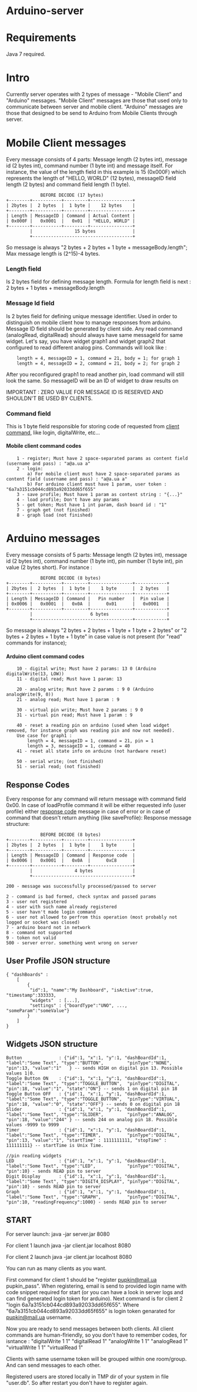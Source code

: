# Arduino-server

# Requirements
Java 7 required.

# Intro
Currently server operates with 2 types of message - "Mobile Client" and "Arduino" messages.
"Mobile Client" messages are those that used only to communicate between server and mobile client.
"Arduino" messages are those that designed to be send to Arduino from Mobile Clients through server.


# Mobile Client messages

Every message consists of 4 parts: 
Message length (2 bytes int), message id (2 bytes int), command number (1 byte int) and message itself. For instance, the value of the length field in this example is 15 (0x000F) which represents the length of "HELLO, WORLD" (12 bytes), messageID field length (2 bytes) and command field length (1 byte).

	             BEFORE DECODE (17 bytes)               
	+--------+-----------+---------+----------------+
	| 2bytes |  2 bytes  |  1 byte |    12 bytes    |
	+--------+-----------+---------+----------------+       
	| Length | MessageID | Command | Actual Content |
	| 0x000F |   0x0001  |   0x01  | "HELLO, WORLD" |
	+--------+-----------+---------+----------------+
	         |                15 bytes              |
	         +--------------------------------------+

So message is always "2 bytes + 2 bytes + 1 byte + messageBody.length"; Max message length is (2^15)-4 bytes.

### Length field
Is 2 bytes field for defining message length.
Formula for length field is next : 2 bytes + 1 bytes + messageBody.length

### Message Id field
Is 2 bytes field for defining unique message identifier. Used in order to distinguish on mobile client how to manage responses from arduino. Message ID field should be generated by client side. 
Any read command (analogRead, digitalRead) should always have same messageId for same widget. Let's say, you have widget graph1 and widget graph2 that configured to read different analog pins. Commands will look like :

        length = 4, messageID = 1, command = 21, body = 1; for graph 1
        length = 4, messageID = 2, command = 21, body = 2; for graph 2
        
After you reconfigured graph1 to read another pin, load command will still look the same. So messageID will be an ID of widget to draw results on

IMPORTANT : ZERO VALUE FOR MESSAGE ID IS RESERVED AND SHOULDN'T BE USED BY CLIENTS.

### Command field
This is 1 byte field responsible for storing code of requested from [client command](https://github.com/doom369/arduino-server/blob/master/common/src/main/java/com/ddumanskiy/arduino/common/Command.java), like login, digitalWrite, etc...

#### Mobile client command codes

        1 - register; Must have 2 space-separated params as content field (username and pass) : "a@a.ua a"
        2 - login:
            a) For mobile client must have 2 space-separated params as content field (username and pass) : "a@a.ua a"
            b) For arduino client must have 1 param, user token : "6a7a3151cb044cd893a92033dd65f655"
        3 - save profile; Must have 1 param as content string : "{...}"
        4 - load profile; Don't have any params
        5 - get token; Must have 1 int param, dash board id : "1"
        7 - graph get (not finished)
        8 - graph load (not finished)

# Arduino messages

Every message consists of 5 parts:
Message length (2 bytes int), message id (2 bytes int), command number (1 byte int), pin number (1 byte int), pin value (2 bytes short). For instance :

	             BEFORE DECODE (8 bytes)
	+--------+-----------+---------+----------------+------------+
	| 2bytes |  2 bytes  |  1 byte |    1 byte      |  2 bytes   |
	+--------+-----------+---------+----------------+------------+
	| Length | MessageID | Command |   Pin number   |  Pin value |
	| 0x0006 |   0x0001  |   0x0A  |      0x01      |   0x0001   |
	+--------+-----------+---------+----------------+------------+
	         |                      6 bytes                      |
	         +--------------------------------------+------------+

So message is always "2 bytes + 2 bytes + 1 byte + 1 byte + 2 bytes" or "2 bytes + 2 bytes + 1 byte + 1 byte" in case value is not present (for "read" commands for instance);

#### Arduino client command codes

        10 - digital write; Must have 2 params: 13 0 (Arduino digitalWrite(13, LOW))
        11 - digital read; Must have 1 param: 13

        20 - analog write; Must have 2 params : 9 0 (Arduino analogWrite(9, 0))
        21 - analog read; Must have 1 param : 9

        30 - virtual pin write; Must have 2 params : 9 0
        31 - virtual pin read; Must have 1 param : 9

        40 - reset a reading pin on arduino (used when load widget removed, for instance graph was reading pin and now not needed).
        Use case for graph1 :
        	length = 4, messageID = 1, command = 21, pin = 1
        	length = 3, messageID = 1, command = 40
        41 - reset all state info on arduino (not hardware reset)

        50 - serial write; (not finished)
        51 - serial read; (not finished)

## Response Codes
Every response for any command will return message with command field 0x00. In case of loadProfile command it will be either requested info (user profile) either [response code](https://github.com/doom369/arduino-server/blob/master/server/src/main/java/com/ddumanskiy/arduino/common/enums/Response.java) message in case of error or in case of command that doesn't return anything (like saveProfile):
Response message structure:

	             BEFORE DECODE (8 bytes)
	+--------+-----------+---------+----------------+
	| 2bytes |  2 bytes  |  1 byte |    1 byte      |
	+--------+-----------+---------+----------------+
	| Length | MessageID | Command | Response code  |
	| 0x0006 |   0x0001  |   0x0A  |      0xC8      |
	+--------+-----------+---------+----------------+
	         |                4 bytes               |
	         +--------------------------------------+

    200 - message was successfully processed/passed to server
    
    2 - command is bad formed, check syntax and passed params
    3 - user not registered
    4 - user with such name already registered
    5 - user havn't made login command
    6 - user not allowed to perfrom this operation (most probably not logged or socket was closed)
    7 - arduino board not in network
    8 - command not supported
    9 - token not valid
    500 - server error. something went wrong on server

## User Profile JSON structure
	{ "dashBoards" : 
		[ 
			{
			 "id":1, "name":"My Dashboard", "isActive":true, "timestamp":333333,
			 "widgets"  : [...], 
			 "settings" : {"boardType":"UNO", ..., "someParam":"someValue"}
			}
		]
	}

## Widgets JSON structure

	Button				: {"id":1, "x":1, "y":1, "dashBoardId":1, "label":"Some Text", "type":"BUTTON",         "pinType":"NONE", "pin":13, "value":"1"   } -- sends HIGH on digital pin 13. Possible values 1|0.
	Toggle Button ON	: {"id":1, "x":1, "y":1, "dashBoardId":1, "label":"Some Text", "type":"TOGGLE_BUTTON",  "pinType":"DIGITAL", "pin":18, "value":"1", "state":"ON"} -- sends 1 on digital pin 18
	Toggle Button OFF	: {"id":1, "x":1, "y":1, "dashBoardId":1, "label":"Some Text", "type":"TOGGLE_BUTTON",  "pinType":"VIRTUAL", "pin":18, "value":"0", "state":"OFF"} -- sends 0 on digital pin 18
	Slider				: {"id":1, "x":1, "y":1, "dashBoardId":1, "label":"Some Text", "type":"SLIDER",         "pinType":"ANALOG",  "pin":18, "value":"244" } -- sends 244 on analog pin 18. Possible values -9999 to 9999
	Timer				: {"id":1, "x":1, "y":1, "dashBoardId":1, "label":"Some Text", "type":"TIMER",          "pinType":"DIGITAL", "pin":13, "value":"1", "startTime" : 1111111111, "stopTime" : 111111111} -- startTime is Unix Time.

	//pin reading widgets
	LED					: {"id":1, "x":1, "y":1, "dashBoardId":1, "label":"Some Text", "type":"LED",            "pinType":"DIGITAL", "pin":10} - sends READ pin to server
	Digit Display		: {"id":1, "x":1, "y":1, "dashBoardId":1, "label":"Some Text", "type":"DIGIT4_DISPLAY", "pinType":"DIGITAL", "pin":10} - sends READ pin to server
	Graph				: {"id":1, "x":1, "y":1, "dashBoardId":1, "label":"Some Text", "type":"GRAPH",          "pinType":"DIGITAL", "pin":10, "readingFrequency":1000} - sends READ pin to server

## START

For server launch:
java -jar server.jar 8080

For client 1 launch
java -jar client.jar localhost 8080

For client 2 launch
java -jar client.jar localhost 8080

You can run as many clients as you want.

First command for client 1 should be "register pupkin@mail.ua pupkin_pass". When registering, email is send to provided login name with code snippet required for start (or you can have a look in server logs and can find generated login token for arduino).
Next command is for client 2 "login 6a7a3151cb044cd893a92033dd65f655". Where "6a7a3151cb044cd893a92033dd65f655" is login token genarated for pupkin@mail.ua username.

Now you are ready to send messages between both clients. All client commands are human-flriendly, so you don't have to remember codes, for isntance :
"digitalWrite 1 1"
"digitalRead 1"
"analogWrite 1 1"
"analogRead 1"
"virtualWrite 1 1"
"virtualRead 1"

Clients with same username token will be grouped within one room/group. And can send messages to each other.

Registered users are stored locally in TMP dir of your system in file "user.db". So after restart you don't have to register again.
